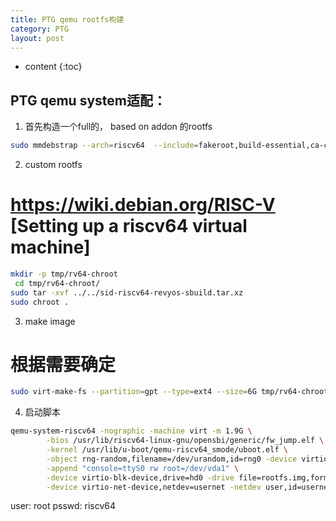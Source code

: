 ```yaml
---
title: PTG qemu rootfs构建
category: PTG
layout: post
---
```

* content
{:toc}


## PTG qemu system适配：

1. 首先构造一个full的， based on addon 的rootfs

```bash
sudo mmdebstrap --arch=riscv64  --include=fakeroot,build-essential,ca-certificates,apt-transport-https   sid sid-riscv64-revyos-sbuild.tar.xz   "deb [trusted=yes] http://home.revy.cn:36015/local/ revyos-addons main"   "deb [trusted=yes] http://home.revy.cn:36015/revyos-base sid main contrib non-free"

```
2. custom rootfs
# https://wiki.debian.org/RISC-V [Setting up a riscv64 virtual machine]
```bash
mkdir -p tmp/rv64-chroot
 cd tmp/rv64-chroot/
sudo tar -xvf ../../sid-riscv64-revyos-sbuild.tar.xz
sudo chroot .

```
3. make image
# 根据需要确定
```bash
sudo virt-make-fs --partition=gpt --type=ext4 --size=6G tmp/rv64-chroot/ rootfs.img
```
4. 启动脚本

```bash
qemu-system-riscv64 -nographic -machine virt -m 1.9G \
        -bios /usr/lib/riscv64-linux-gnu/opensbi/generic/fw_jump.elf \
        -kernel /usr/lib/u-boot/qemu-riscv64_smode/uboot.elf \
        -object rng-random,filename=/dev/urandom,id=rng0 -device virtio-rng-device,rng=rng0 \
        -append "console=ttyS0 rw root=/dev/vda1" \
        -device virtio-blk-device,drive=hd0 -drive file=rootfs.img,format=raw,id=hd0 \
        -device virtio-net-device,netdev=usernet -netdev user,id=usernet,hostfwd=tcp::22222-:22

```

user: root
psswd: riscv64
